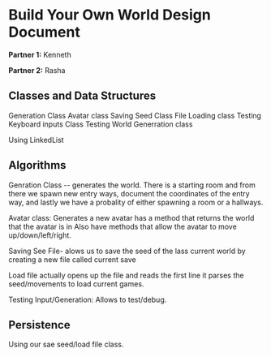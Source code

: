 # Build Your Own World Design Document

**Partner 1:** Kenneth

**Partner 2:** Rasha

## Classes and Data Structures

Generation Class
Avatar class
Saving Seed Class
File Loading class
Testing Keyboard inputs Class
Testing World Generration class

Using LinkedList

## Algorithms

Genration Class -- generates the world. 
There is a starting room and from there we 
spawn new entry ways, document the coordinates of the entry way, and 
lastly we have a probality of either spawning a 
room or a hallways. 

Avatar class: Generates a new avatar
has a method that returns the world that the avatar is in
Also have methods that allow the avatar to 
move up/down/left/right.

Saving See File- alows us to save the seed of 
the lass current world by creating a new file
called current save

Load file actually opens up the file and reads the first line
it parses the seed/movements to load current games.

Testing Input/Generation: Allows to test/debug.

## Persistence

Using our sae seed/load file class. 
